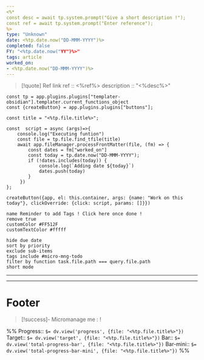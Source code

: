 ```yaml
---
<%*
const desc = await tp.system.prompt("Give a short description !");
const ref = await tp.system.prompt("Enter reference");
%>
type: "Unknown"
date: <%tp.date.now("DD-MMM-YYYY")%>
completed: false
FY: "<%tp.date.now("YY")%>"
tags: article
worked_on:
- <%tp.date.now("DD-MMM-YYYY")%>
---
```


> [!quote] Ref link
> ref :: <%ref%>
> description :: "<%desc%>"


```dataviewjs
const tp = app.plugins.plugins["templater-obsidian"].templater.current_functions_object
const {createButton} = app.plugins.plugins["buttons"];

const title = "<%tp.file.title%>";

const  script = async (args)=>{
	console.log("Executing funtion")
    const file = tp.file.find_tfile(title) 
    await app.fileManager.processFrontMatter(file, (fm) => { 
        const dates = fm["worked_on"]
        const today = tp.date.now("DD-MMM-YYYY");
        if (!dates.includes(today)) {
            console.log(`Adding date ${today}`)
            dates.push(today)
        }
     })
};

createButton({app, el: this.container, args: {name: "Work on this today"}, clickOverride: {click: script, params: []}})
```
```button
name Reminder to add Tags ! Click here once done !
remove true
customColor #FF512F
customTextColor #fffff
```

```tasks
hide due date
sort by priority
exclude sub-items
tags include #micro-mng-todo 
filter by function task.file.path === query.file.path
short mode
```
----
















----
# Footer
> [!success]-  Micromanage me : !

%%
Progress:: `$= dv.view('progress', {file: "<%tp.file.title%>"})`
Target:: `$= dv.view('target', {file: "<%tp.file.title%>"})`
Bar:: `$= dv.view('total-progress-bar', {file: "<%tp.file.title%>"})`
Bar-mini:: `$= dv.view('total-progress-bar-mini', {file: "<%tp.file.title%>"})`
%%